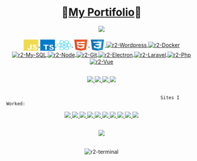 # <div align="center">👾<a href="https://raphael-sanseverino.com">My Portifolio</a>👾</div>
  <div align="center">
    <a href="https://github.com/llr2ll">
    <img height="180em" src="https://github-readme-stats.vercel.app/api/top-langs/?username=llr2ll&layout=compact&langs_count=7&theme=tokyonight"/>
  </div>
  
  <div align="center" style="display: inline_block"><br>
    <img align="center" alt="r2-Js" height="30" width="40" src="https://raw.githubusercontent.com/devicons/devicon/master/icons/javascript/javascript-plain.svg">
    <img align="center" alt="r2-Ts" height="30" width="40" src="https://raw.githubusercontent.com/devicons/devicon/master/icons/typescript/typescript-plain.svg">
    <img align="center" alt="r2-React" height="30" width="40" src="https://raw.githubusercontent.com/devicons/devicon/master/icons/react/react-original.svg">
    <img align="center" alt="r2-HTML" height="30" width="40" src="https://raw.githubusercontent.com/devicons/devicon/master/icons/html5/html5-original.svg">
    <img align="center" alt="r2-CSS" height="30" width="40" src="https://raw.githubusercontent.com/devicons/devicon/master/icons/css3/css3-original.svg">
    <img align="center" alt="r2-Wordpress" height="30" width="40" src="https://cdn.jsdelivr.net/gh/devicons/devicon/icons/wordpress/wordpress-plain.svg">
    <img align="center" alt="r2-Docker" height="30" width="40" src="https://cdn.jsdelivr.net/gh/devicons/devicon/icons/docker/docker-plain.svg">
    <img align="center" alt="r2-My-SQL" height="30" width="40" src="https://cdn.jsdelivr.net/gh/devicons/devicon/icons/mysql/mysql-plain.svg">
    <img align="center" alt="r2-Node" height="30" width="40" src="https://cdn.jsdelivr.net/gh/devicons/devicon/icons/nodejs/nodejs-plain.svg">
    <img align="center" alt="r2-Git" height="30" width="40" src="https://cdn.jsdelivr.net/gh/devicons/devicon/icons/git/git-plain.svg">
    <img align="center" alt="r2-Electron" height="30" width="40" src="https://cdn.jsdelivr.net/gh/devicons/devicon/icons/electron/electron-original.svg">
    <img align="center" alt="r2-Laravel" height="30" width="40" src="https://cdn.jsdelivr.net/gh/devicons/devicon/icons/laravel/laravel-plain.svg">
    <img align="center" alt="r2-Php" height="30" width="40" src="https://cdn.jsdelivr.net/gh/devicons/devicon/icons/php/php-plain.svg">
    <img align="center" alt="r2-Vue" height="30" width="40" src="https://cdn.jsdelivr.net/gh/devicons/devicon/icons/vuejs/vuejs-original.svg">
  </div>
  
  ##

  <div align="center"> 
       <a href="https://discord.gg/bt2Pwfsm7J" target="_blank">
          <img src="https://img.shields.io/badge/Discord-7289DA?style=for-the-badge&logo=discord&logoColor=white" target="_blank">
       </a> 
       <a href = "mailto:contatoraphaelsanseverino@gmail.com">
          <img src="https://img.shields.io/badge/-Gmail-%23333?style=for-the-badge&logo=gmail&logoColor=white" target="_blank">
       </a>
       <a href="https://www.linkedin.com/in/raphael-sanseverino-a91088139" target="_blank">
          <img src="https://img.shields.io/badge/-LinkedIn-%230077B5?style=for-the-badge&logo=linkedin&logoColor=white" target="_blank">
       </a>
       <a href="https://api.whatsapp.com/send?phone=5513998046526">
         <img src="https://img.shields.io/badge/WhatsApp-25D366?style=for-the-badge&logo=whatsapp&logoColor=white">
       </a>
  </div>
  
  ##
                                                             Sites I Worked:           
  <div align="center">
       <a href="https://raphael-sanseverino.com">
          <img src="https://user-images.githubusercontent.com/76877273/181824571-af4a43b6-c240-4ac3-85d2-575b227d1f66.png" width="30%"></img>
       </a>
       <a href="https://h8oficial.com">
          <img src="https://user-images.githubusercontent.com/76877273/181824931-dd9f2629-d535-4b79-a6bd-a5d5f61f271a.png" width="30%"></img>
       </a>
       <a href="https://portal.unimes.br">
          <img src="https://user-images.githubusercontent.com/76877273/181825116-aff5aa72-1e4d-46f3-bce9-878763e2100e.png" width="30%"></img>
       </a> 
       <a href="https://mestrado-saude-meio-ambiente.unimes.br">
          <img src="https://user-images.githubusercontent.com/76877273/181827184-fefc49f1-5c33-4459-ab76-a8da06a1387c.png" width="30%"></img>
       </a> 
       <a href="https://mestrado-medicina-veterinaria-meio-ambiente-litoraneo.unimes.br">
          <img src="https://user-images.githubusercontent.com/76877273/181829403-fc93e9f2-6cc2-4a54-b981-23691ccbaf87.png" width="30%"></img>
       </a> 
       <a href="https://mestrado-praticas-docentes-no-ensino-fundamental.unimes.br">
          <img src="https://user-images.githubusercontent.com/76877273/181829509-ebe0c979-22c2-40e4-acd3-ff0ce7ba2e0e.png" width="30%"></img>
       </a>
       <a href="https://bucolic-druid-160214.netlify.app">
          <img src="https://user-images.githubusercontent.com/76877273/181830871-f145ae96-116c-4c38-982d-a05cfd2d5425.png" width="30%"></img>
       </a>
       <a href="https://marvelous-arithmetic-5bde16.netlify.app">
          <img src="https://user-images.githubusercontent.com/76877273/181831104-20b732f1-b3e9-4530-9e65-0ee6766477be.png" width="30%"></img>
       </a> 
       <a href="https://dancing-pastelito-304816.netlify.app">
          <img src="https://user-images.githubusercontent.com/76877273/181831239-976d9e38-8e88-4d1e-a5e2-1a7ae3a78e61.png" width="30%"></img>
       </a> 
       <a href="https://filmes-api-front-end.vercel.app">
          <img src="https://user-images.githubusercontent.com/76877273/181831405-a434fd8b-ff96-45b7-aef5-a7125ba6b6dd.png" width="30%"></img>
       </a> 
  </div>

 ##



 <div align="center">
  <img src="https://github.com/llr2ll/llr2ll/blob/output/github-contribution-grid-snake.svg"></img>
 </div>
 
 ##
 
  <div align="center">
  <img width="1000em" align="" alt="r2-terminal" src="https://cdn.discordapp.com/attachments/884450439595171873/884455334486351932/terminal.gif">
  <div align="center">
